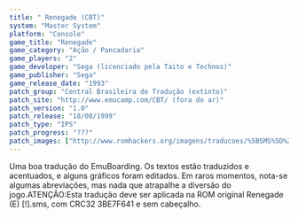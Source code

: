 ```yaml
---
title: " Renegade (CBT)"
system: "Master System"
platform: "Console"
game_title: "Renegade"
game_category: "Ação / Pancadaria"
game_players: "2"
game_developer: "Sega (licenciado pela Taito e Technos)"
game_publisher: "Sega"
game_release_date: "1993"
patch_group: "Central Brasileira de Tradução (extinto)"
patch_site: "http://www.emucamp.com/CBT/ (fora do ar)"
patch_version: "1.0"
patch_release: "18/08/1999"
patch_type: "IPS"
patch_progress: "???"
patch_images: ["http://www.romhackers.org/imagens/traducoes/%5BSMS%5D%20Renegade%20-%20CBT%20-%201.png","http://www.romhackers.org/imagens/traducoes/%5BSMS%5D%20Renegade%20-%20CBT%20-%202.png","http://www.romhackers.org/imagens/traducoes/%5BSMS%5D%20Renegade%20-%20CBT%20-%203.png"]
---
```

Uma boa tradução do EmuBoarding. Os textos estão traduzidos e acentuados, e alguns gráficos foram editados. Em raros momentos, nota-se algumas abreviações, mas nada que atrapalhe a diversão do jogo.ATENÇÃO:Esta tradução deve ser aplicada na ROM original Renegade (E) [!].sms, com CRC32 3BE7F641 e sem cabeçalho.